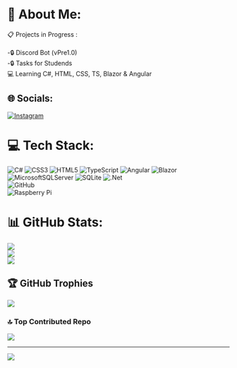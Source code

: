 # 💫 About Me:
📋 Projects in Progress :<br>      
-🔒 Discord Bot (vPre1.0)<br>
-🔒 Tasks for Studends<br>
💻 Learning C#, HTML, CSS, TS, Blazor & Angular<br>



## 🌐 Socials:
[![Instagram](https://img.shields.io/badge/Instagram-%23E4405F.svg?logo=Instagram&logoColor=white)](https://instagram.com/derxios) 

# 💻 Tech Stack:
![C#](https://img.shields.io/badge/c%23-%23239120.svg?style=flat&logo=csharp&logoColor=white) ![CSS3](https://img.shields.io/badge/css3-%231572B6.svg?style=flat&logo=css3&logoColor=white) ![HTML5](https://img.shields.io/badge/html5-%23E34F26.svg?style=flat&logo=html5&logoColor=white) ![TypeScript](https://img.shields.io/badge/typescript-%23007ACC.svg?style=flat&logo=typescript&logoColor=white) ![Angular](https://img.shields.io/badge/angular-%23DD0031.svg?style=flat&logo=angular&logoColor=white) ![Blazor](https://img.shields.io/badge/blazor-%235C2D91.svg?style=flat&logo=blazor&logoColor=white) ![MicrosoftSQLServer](https://img.shields.io/badge/Microsoft%20SQL%20Server-CC2927?style=flat&logo=microsoft%20sql%20server&logoColor=white) ![SQLite](https://img.shields.io/badge/sqlite-%2307405e.svg?style=flat&logo=sqlite&logoColor=white) ![.Net](https://img.shields.io/badge/.NET-5C2D91?style=flat&logo=.net&logoColor=white)<br>
![GitHub](https://img.shields.io/badge/github-%23121011.svg?style=flat&logo=github&logoColor=white) <br>
![Raspberry Pi](https://img.shields.io/badge/-Raspberry_Pi-C51A4A?style=flat&logo=Raspberry-Pi)
# 📊 GitHub Stats:
![](https://github-readme-stats.vercel.app/api?username=Derxios&theme=monokai&hide_border=false&include_all_commits=true&count_private=true)<br/>
![](https://github-readme-streak-stats.herokuapp.com/?user=Derxios&theme=monokai&hide_border=false)<br/>
![](https://github-readme-stats.vercel.app/api/top-langs/?username=Derxios&theme=monokai&hide_border=false&include_all_commits=true&count_private=true&layout=compact)

## 🏆 GitHub Trophies
![](https://github-profile-trophy.vercel.app/?username=Derxios&theme=radical&no-frame=false&no-bg=true&margin-w=4)

### 🔝 Top Contributed Repo
![](https://github-contributor-stats.vercel.app/api?username=Derxios&limit=5&theme=dark&combine_all_yearly_contributions=true)

---
[![](https://visitcount.itsvg.in/api?id=Derxios&icon=7&color=4)](https://visitcount.itsvg.in)
